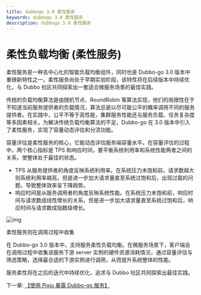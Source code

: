 ```yaml
---
title: dubbogo 3.0 柔性服务
keywords: dubbogo 3.0 柔性服务
description: dubbogo 3.0 柔性服务
---
```


# 柔性负载均衡 (柔性服务)

柔性服务是一种去中心化的智能负载均衡组件，同时也是 Dubbo-go 3.0 版本中重磅新特性之一。柔性服务尚处于早期实验阶段，该特性将在后续版本中持续优化，与 Dubbo 社区共同探索出一套适合微服务场景的最佳实践。

传统的负载均衡算法是由随机节点、RoundRobin 等算法实现，他们的局限性在于不知道当前服务提供者的负载情况，算法总是以尽可能公平的概率调用不同的服务提供者。在实践中，公平不等于高性能，集群服务性能还与服务负载、任务复杂度等多因素相关。为解决传统负载均衡算法的不足，Dubbo-go 在 3.0 版本中引入了柔性服务，实现了容量动态评估和分流功能。

容量评估是柔性服务的核心，它能动态评估服务端容量水平。在容量评估的过程中，两个核心指标是 TPS 和响应时间，要平衡系统利用率和系统性能两者之间的关系，使整体处于最佳的状态。

- TPS 从服务提供者的角度反映系统利用率。在系统压力未饱和前，请求数越大则系统利用率越高，但是进一步加大请求量直至系统过饱和后，出现过载的问题，导致整体效率呈下降趋势。
- 响应时间是从服务调用者的角度反映系统性能。在系统压力未饱和前，响应时间与请求数成线性增长的关系，但是进一步加大请求量直至系统过饱和后，响应时间与请求数成指数级增长。

![img](https://dubbogo.github.io/img/adaptive.png)


柔性服务则在调用过程中收集

在 Dubbo-go 3.0 版本中，支持服务柔性负载均衡。在微服务场景下，客户端会在调用过程中收集该服务下游 server 实例的硬件资源消耗情况，通过容量评估与筛选策略，选择最合适的下游实例进行调用，从而提升系统整体的性能。

服务柔性将在之后的迭代中持续优化，追求与 Dubbo 社区共同探索出最佳实践。


下一章: [【使用 Pixiu 暴露 Dubbo-go 服务】](../pixiu-nacos-triple/)